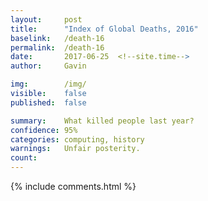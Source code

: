 ```yaml
---
layout:     post
title:      "Index of Global Deaths, 2016"
baselink:   /death-16
permalink:  /death-16
date:       2017-06-25  <!--site.time-->
author:     Gavin   

img:        /img/
visible:	false
published:	false

summary:    What killed people last year?
confidence:	95%
categories: computing, history
warnings:	Unfair posterity.
count:		
---
```





{%  include comments.html %}